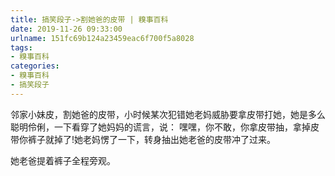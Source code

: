 ```yaml
---
title: 搞笑段子->割她爸的皮带 | 糗事百科
date: 2019-11-26 09:33:00
urlname: 151fc69b124a23459eac6f700f5a8028
tags: 
- 糗事百科
categories:
- 糗事百科
- 搞笑段子
---
```

邻家小妹皮，割她爸的皮带，小时候某次犯错她老妈威胁要拿皮带打她，她是多么聪明伶俐，一下看穿了她妈妈的谎言，说： 嘿嘿，你不敢，你拿皮带抽，拿掉皮带你裤子就掉了!她老妈愣了一下，转身抽出她老爸的皮带冲了过来。

她老爸提着裤子全程旁观。


